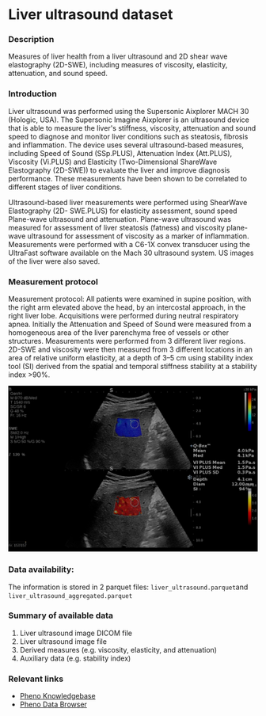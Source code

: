 # Liver ultrasound dataset  

### Description

Measures of liver health from a liver ultrasound and 2D shear wave elastography (2D-SWE), including measures of viscosity, elasticity, attenuation, and sound speed.

### Introduction

Liver ultrasound was performed using the Supersonic Aixplorer MACH 30 (Hologic, USA).  The Supersonic Imagine Aixplorer is an ultrasound device that is able to measure the liver's stiffness, viscosity, attenuation and sound speed to diagnose and monitor liver conditions such as steatosis, fibrosis and inflammation. The device uses several ultrasound-based measures, including Speed of Sound (SSp.PLUS), Attenuation Index (Att.PLUS), Viscosity (Vi.PLUS) and Elasticity (Two-Dimensional ShareWave Elastography (2D-SWE)) to evaluate the liver and improve diagnosis performance. These measurements have been shown to be correlated to different stages of liver conditions.

Ultrasound-based liver measurements were performed using ShearWave Elastography (2D- SWE.PLUS) for elasticity assessment, sound speed Plane-wave ultrasound and attenuation. Plane-wave ultrasound was measured for assessment of liver steatosis (fatness) and viscosity plane-wave ultrasound for assessment of viscosity as a marker of inflammation. Measurements were performed with a C6-1X convex transducer using the UltraFast software available on the Mach 30 ultrasound system. US images of the liver were also saved.

### Measurement protocol 
<!-- long measurment protocol for the data browser -->
Measurement protocol: All patients were examined in supine position, with the right arm elevated above the head, by an intercostal approach, in the right liver lobe. Acquisitions were performed during neutral respiratory apnea. Initially the Attenuation and Speed of Sound were measured from a homogeneous area of the liver parenchyma free of vessels or other structures. Measurements were performed from 3 different liver regions. 2D-SWE and viscosity were then measured from 3 different locations in an area of relative uniform elasticity, at a depth of 3–5 cm using stability index tool (SI) derived from the spatial and temporal stiffness stability at a stability index >90%. 

![Liver US example](liver_ultrasound_swe_and_vi_image.png)

### Data availability: 
<!-- for the example notebooks -->
The information is stored in 2 parquet files: `liver_ultrasound.parquet`and `liver_ultrasound_aggregated.parquet`

### Summary of available data 
<!-- for the data browser -->
1. Liver ultrasound image DICOM file
2. Liver ultrasound image file
3. Derived measures (e.g. viscosity, elasticity, and attenuation)
4. Auxiliary data (e.g. stability index)

### Relevant links

* [Pheno Knowledgebase](https://knowledgebase.pheno.ai/datasets/004-liver_ultrasound.html)
* [Pheno Data Browser](https://pheno-demo-app.vercel.app/folder/4)
